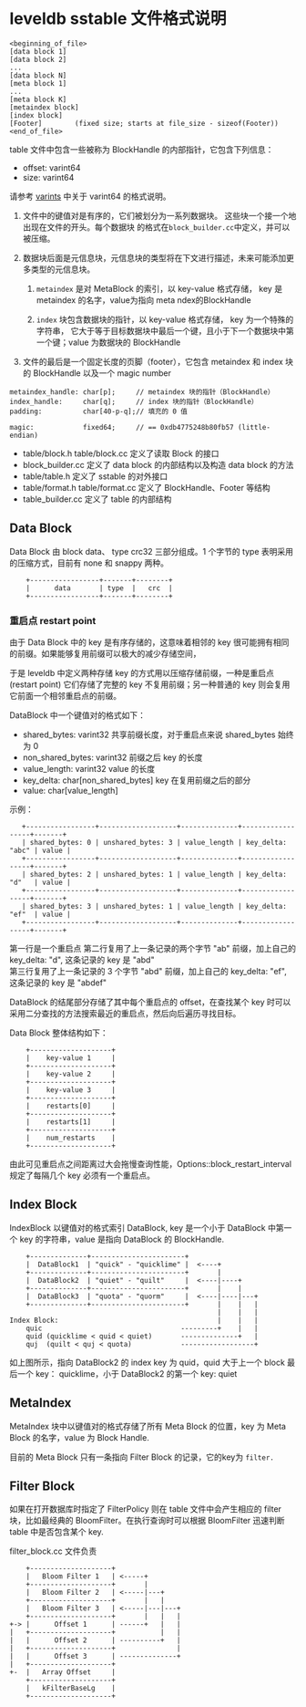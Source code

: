 leveldb sstable 文件格式说明
==========================
```
<beginning_of_file>
[data block 1]
[data block 2]
...
[data block N]
[meta block 1]
...
[meta block K]
[metaindex block]
[index block]
[Footer]        (fixed size; starts at file_size - sizeof(Footer))
<end_of_file>
```

table 文件中包含一些被称为 BlockHandle 的内部指针，它包含下列信息：

- offset:   varint64
- size:     varint64

请参考 [varints](https://developers.google.com/protocol-buffers/docs/encoding#varints) 中关于 varint64 的格式说明。

1. 文件中的键值对是有序的，它们被划分为一系列数据块。 这些块一个接一个地出现在文件的开头。每个数据块
的格式在`block_builder.cc`中定义，并可以被压缩。

1. 数据块后面是元信息块，元信息块的类型将在下文进行描述，未来可能添加更多类型的元信息块。

   1. `metaindex` 是对 MetaBlock 的索引，以 key-value 格式存储， key 是 metaindex 的名字，value为指向 meta ndex的BlockHandle

   2. `index` 块包含数据块的指针，以 key-value 格式存储， key 为一个特殊的字符串， 它大于等于目标数据块中最后一个键，且小于下一个数据块中第一个键；value 为数据块的 BlockHandle

2. 文件的最后是一个固定长度的页脚（footer），它包含 metaindex 和 index 块的 BlockHandle 以及一个 magic number

```
metaindex_handle: char[p];     // metaindex 块的指针（BlockHandle）
index_handle:     char[q];     // index 块的指针（BlockHandle）
padding:          char[40-p-q];// 填充的 0 值
                               
magic:            fixed64;     // == 0xdb4775248b80fb57 (little-endian)
```

- table/block.h table/block.cc 定义了读取 Block 的接口
- block_builder.cc 定义了 data block 的内部结构以及构造 data block 的方法
- table/table.h 定义了 sstable 的对外接口
- table/format.h table/format.cc 定义了 BlockHandle、Footer 等结构
- table_builder.cc 定义了 table 的内部结构

## Data Block

Data Block 由 block data、 type crc32 三部分组成。1 个字节的 type 表明采用的压缩方式，目前有 none 和 snappy 两种。

```
    +-----------------+-------+--------+
    |      data       | type  |   crc  |
    +-----------------+-------+--------+
```

### 重启点 restart point

由于 Data Block 中的 key 是有序存储的，这意味着相邻的 key 很可能拥有相同的前缀。如果能够复用前缀可以极大的减少存储空间，

于是 leveldb 中定义两种存储 key 的方式用以压缩存储前缀，一种是重启点(restart point) 它们存储了完整的 key 不复用前缀；另一种普通的 key 则会复用它前面一个相邻重启点的前缀。

DataBlock 中一个键值对的格式如下：

- shared_bytes: varint32 共享前缀长度，对于重启点来说 shared_bytes 始终为 0
- non_shared_bytes: varint32 前缀之后 key 的长度
- value_length: varint32 value 的长度
- key_delta: char[non_shared_bytes] key 在复用前缀之后的部分
- value: char[value_length] 

示例：

```
   +-----------------+-------------------+--------------+------------------+-------+
   | shared_bytes: 0 | unshared_bytes: 3 | value_length | key_delta: "abc" | value |  
   +-----------------+-------------------+--------------+------------------+-------+
   | shared_bytes: 2 | unshared_bytes: 1 | value_length | key_delta: "d"   | value |  
   +-----------------+-------------------+--------------+------------------+-------+ 
   | shared_bytes: 3 | unshared_bytes: 1 | value_length | key_delta: "ef"  | value |  
   +-----------------+-------------------+--------------+------------------+-------+ 
```

第一行是一个重启点
第二行复用了上一条记录的两个字节 "ab" 前缀，加上自己的 key_delta: "d", 这条记录的 key 是 "abd"  
第三行复用了上一条记录的 3 个字节 "abd" 前缀，加上自己的 key_delta: "ef", 这条记录的 key 是 "abdef" 

DataBlock 的结尾部分存储了其中每个重启点的 offset，在查找某个 key 时可以采用二分查找的方法搜索最近的重启点，然后向后遍历寻找目标。

Data Block 整体结构如下：

```
    +--------------------+
    |    key-value 1     |
    +--------------------+
    |    key-value 2     |
    +--------------------+
    |    key-value 3     |
    +--------------------+
    |    restarts[0]     |
    +--------------------+
    |    restarts[1]     |
    +--------------------+
    |    num_restarts    |
    +--------------------+
```

由此可见重启点之间距离过大会拖慢查询性能，Options::block_restart_interval 规定了每隔几个 key 必须有一个重启点。

## Index Block 

IndexBlock 以键值对的格式索引 DataBlock, key 是一个小于 DataBlock 中第一个 key 的字符串，value 是指向 DataBlock 的 BlockHandle.

```
    +--------------+-----------------------+
    |  DataBlock1  | "quick" - "quicklime" |  <----+
    +--------------+-----------------------+       |
    |  DataBlock2  | "quiet" - "quilt"     |  <----|----+
    +--------------+-----------------------+       |    |
    |  DataBlock3  | "quota" - "quorm"     |  <----|----|---+
    +--------------+-----------------------+       |    |   |
                                                   |    |   |
Index Block:                                       |    |   |
    quic                                  ---------+    |   |
    quid (quicklime < quid < quiet)       --------------+   |
    quj  (quilt < quj < quota)            ------------------+
```

如上图所示，指向 DataBlock2 的 index key 为 quid，quid 大于上一个 block 最后一个 key： quicklime，小于 DataBlock2 的第一个 key: quiet

## MetaIndex 

MetaIndex 块中以键值对的格式存储了所有 Meta Block 的位置，key 为 Meta Block 的名字，value 为 Block Handle. 

目前的 Meta Block 只有一条指向 Filter Block 的记录，它的key为 `filter.`
## Filter Block

如果在打开数据库时指定了 FilterPolicy 则在 table 文件中会产生相应的 filter 块，比如最经典的 BloomFilter。在执行查询时可以根据 BloomFilter 迅速判断 table 中是否包含某个 key.

filter_block.cc 文件负责


```
    +--------------------+
    |   Bloom Filter 1   | <-----+
    +--------------------+       |
    |   Bloom Filter 2   | <-----|---+
    +--------------------+       |   |
    |   Bloom Filter 3   | <-----|---|---+
    +--------------------+       |   |   |
+-> |      Offset 1      | ------+   |   |
|   +--------------------+           |   |
|   |      Offset 2      | ----------+   |
|   +--------------------+               |
|   |      Offset 3      | --------------+
|   +--------------------+
+-  |   Array Offset     |
    +--------------------+
    |   kFilterBaseLg    |
    +--------------------+
```